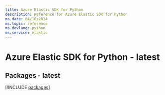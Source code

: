 ```yaml
---
title: Azure Elastic SDK for Python
description: Reference for Azure Elastic SDK for Python
ms.date: 04/10/2024
ms.topic: reference
ms.devlang: python
ms.service: elastic
---
```

# Azure Elastic SDK for Python - latest
## Packages - latest
[!INCLUDE [packages](elastic-index.md)]